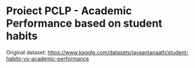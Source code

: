 # Proiect PCLP - Academic Performance based on student habits

Original dataset: https://www.kaggle.com/datasets/jayaantanaath/student-habits-vs-academic-performance
